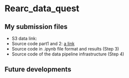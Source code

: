 # Rearc_data_quest

## My submission files
- S3 data link:
- Source code part1 and 2: [a link](https://github.com/JMOriggi/Rearc_data_quest/main/Part3_Data_Analytics.ipynb)
- Source code in .ipynb file format and results (Step 3)
- Source code of the data pipeline infrastructure (Step 4)


## Future developments

